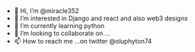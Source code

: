 - 👋 Hi, I’m @miracle352
- 👀 I’m interested in Django and react and also web3 designs
- 🌱 I’m currently learning python
- 💞️ I’m looking to collaborate on ...
- 📫 How to reach me ...on twitter @oluphyton74

<!---
miracle352/miracle352 is a ✨ special ✨ repository because its `README.md` (this file) appears on your GitHub profile.
You can click the Preview link to take a look at your changes.
--->
